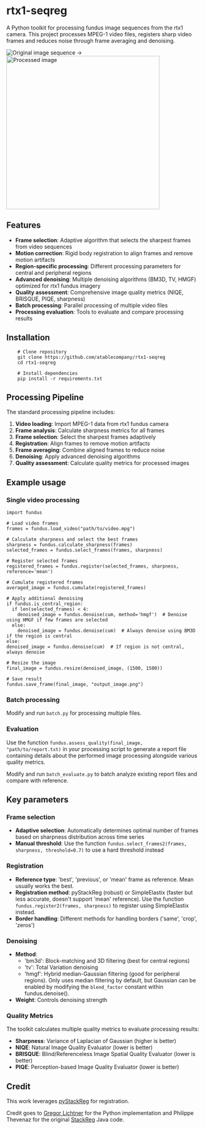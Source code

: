 # rtx1-seqreg
A Python toolkit for processing fundus image sequences from the rtx1 camera. This project processes MPEG-1 video files, registers sharp video frames and reduces noise through frame averaging and denoising.

![Original image sequence](https://i.imgur.com/POrsoiR.gif)
 → 
<img src="https://i.imgur.com/rkV157D.png" alt="Processed image" width="400" height="400">

## Features

-   **Frame selection**: Adaptive algorithm that selects the sharpest frames from video sequences
-   **Motion correction**: Rigid body registration to align frames and remove motion artifacts
-   **Region-specific processing**: Different processing parameters for central and peripheral regions
-   **Advanced denoising**: Multiple denoising algorithms (BM3D, TV, HMGF) optimized for rtx1 fundus imagery
-   **Quality assessment**: Comprehensive image quality metrics (NIQE, BRISQUE, PIQE, sharpness)
-   **Batch processing**: Parallel processing of multiple video files
-   **Processing evaluation**: Tools to evaluate and compare processing results

## Installation
        # Clone repository
	    git clone https://github.com/atablecompany/rtx1-seqreg
	    cd rtx1-seqreg
    
	    # Install dependencies
	    pip install -r requirements.txt

## Processing Pipeline

The standard processing pipeline includes:
1.  **Video loading**: Import MPEG-1 data from rtx1 fundus camera
2.  **Frame analysis**: Calculate sharpness metrics for all frames
3.  **Frame selection**: Select the sharpest frames adaptively
4.  **Registration**: Align frames to remove motion artifacts
5.  **Frame averaging**: Combine aligned frames to reduce noise
6.  **Denoising**: Apply advanced denoising algorithms
7.  **Quality assessment**: Calculate quality metrics for processed images

## Example usage
### Single video processing

    import fundus
    
    # Load video frames 
    frames = fundus.load_video("path/to/video.mpg")
    
    # Calculate sharpness and select the best frames
    sharpness = fundus.calculate_sharpness(frames)
    selected_frames = fundus.select_frames(frames, sharpness)
	
	# Register selected frames
	registered_frames = fundus.register(selected_frames, sharpness, reference='mean')
	
	# Cumulate registered frames
	averaged_image = fundus.cumulate(registered_frames)
	
	# Apply additional denoising
	if fundus.is_central_region:
	  if len(selected_frames) < 4:  
        denoised_image = fundus.denoise(cum, method='hmgf')  # Denoise using HMGF if few frames are selected  
	  else:  
        denoised_image = fundus.denoise(cum)  # Always denoise using BM3D if the region is central  
	else:  
    denoised_image = fundus.denoise(cum)  # If region is not central, always denoise
	
	# Resize the image
	final_image = fundus.resize(denoised_image, (1500, 1500))
	
	# Save result 
	fundus.save_frame(final_image, "output_image.png")

### Batch processing
Modify and run `batch.py` for processing multiple files.

### Evaluation
Use the function `fundus.assess_quality(final_image, "path/to/report.txt)` in your processing script to generate a report file containing details about the performed image processing alongside various quality metrics.

Modify and run `batch_evaluate.py` to batch analyze existing report files and compare with reference.

## Key parameters
### Frame selection
 - **Adaptive selection**: Automatically determines optimal number of frames based on sharpness distribution across time series
 - **Manual threshold**: Use the function `fundus.select_frames2(frames, sharpness, threshold=0.7)` to use a hard threshold instead
### Registration
 - **Reference type**: 'best', 'previous', or 'mean' frame as reference. Mean usually works the best.
 - **Registration method**: pyStackReg (robust) or SimpleElastix (faster but less accurate, doesn't support 'mean' reference). Use the function `fundus.register2(frames, sharpness)` to register using SimpleElastix instead.
 - **Border handling**: Different methods for handling borders ('same', 'crop', 'zeros')

### Denoising

-   **Method**:
    -   'bm3d': Block-matching and 3D filtering (best for central regions)
    -   'tv': Total Variation denoising
    -   'hmgf': Hybrid median-Gaussian filtering (good for peripheral regions). Only uses median filtering by default, but Gaussian can be enabled by modifying the `blend_factor` constant within fundus.denoise().
-   **Weight**: Controls denoising strength

### Quality Metrics
The toolkit calculates multiple quality metrics to evaluate processing results:

-   **Sharpness**: Variance of Laplacian of Gaussian (higher is better)
-   **NIQE**: Natural Image Quality Evaluator (lower is better)
-   **BRISQUE**: Blind/Referenceless Image Spatial Quality Evaluator (lower is better)
-   **PIQE**: Perception-based Image Quality Evaluator (lower is better)


## Credit
This work leverages [pyStackReg](https://github.com/glichtner/pystackreg) for registration.

Credit goes to [Gregor Lichtner](https://github.com/glichtner) for the Python implementation and Philippe Thevenaz for the original [StackReg](https://bigwww.epfl.ch/thevenaz/stackreg/) Java code.
